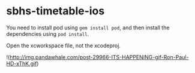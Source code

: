 # sbhs-timetable-ios


You need to install pod using `gem install pod`, and then install the
dependencies using `pod install`.

Open the xcworkspace file, not the xcodeproj.

!(http://img.pandawhale.com/post-29966-ITS-HAPPENING-gif-Ron-Paul-HD-xThK.gif)
